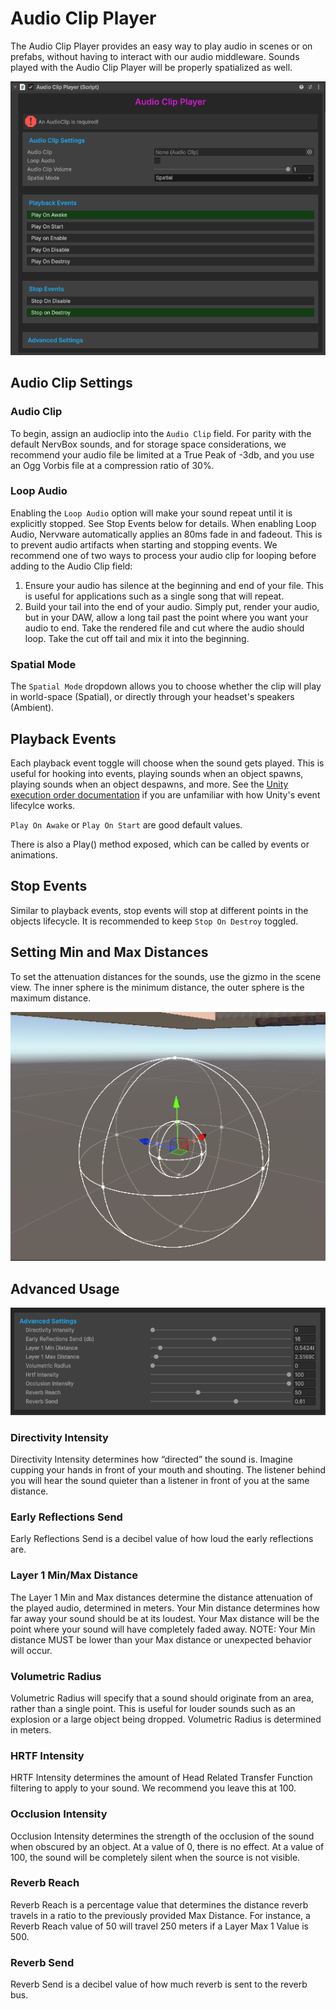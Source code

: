 # Audio Clip Player

The Audio Clip Player provides an easy way to play audio in scenes or on prefabs, without having to interact with our audio middleware. Sounds played with the Audio Clip Player will be properly spatialized as well. 

![audio clip player component](images/audioclip_player/image.png)

## Audio Clip Settings

### Audio Clip

To begin, assign an audioclip into the `Audio Clip` field. For parity with the default NervBox sounds, and for storage space considerations, we recommend your audio file be limited at a True Peak of -3db, and you use an Ogg Vorbis file at a compression ratio of 30%. 

### Loop Audio

Enabling the `Loop Audio` option will make your sound repeat until it is explicitly stopped. See Stop Events below for details. When enabling Loop Audio, Nervware automatically applies an 80ms fade in and fadeout. This is to prevent audio artifacts when starting and stopping events. We recommend one of two ways to process your audio clip for looping before adding to the Audio Clip field:

1. Ensure your audio has silence at the beginning and end of your file.  This is useful for applications such as a single song that will repeat.
2. Build your tail into the end of your audio. Simply put, render your audio, but in your DAW, allow a long tail past the point where you want your audio to end. Take the rendered file and cut where the audio should loop. Take the cut off tail and mix it into the beginning.

### Spatial Mode
The `Spatial Mode` dropdown allows you to choose whether the clip will play in world-space (Spatial), or directly through your headset's speakers (Ambient).

## Playback Events

Each playback event toggle will choose when the sound gets played. This is useful for hooking into events, playing sounds when an object spawns, playing sounds when an object despawns, and more. See the [Unity execution order documentation](https://docs.unity3d.com/6000.2/Documentation/Manual/execution-order.html) if you are unfamiliar with how Unity's event lifecylce works.

`Play On Awake` or `Play On Start` are good default values.

There is also a Play() method exposed, which can be called by events or animations.

## Stop Events

Similar to playback events, stop events will stop at different points in the objects lifecycle. It is recommended to keep `Stop On Destroy` toggled. 

## Setting Min and Max Distances

To set the attenuation distances for the sounds, use the gizmo in the scene view. The inner sphere is the minimum distance, the outer sphere is the maximum distance.

![audio clip player gizmo](images/audioclip_player/image-3.png)

## Advanced Usage

![advanced audio clip player settings](images/audioclip_player/image-4.png)

### Directivity Intensity

Directivity Intensity determines how “directed” the sound is. Imagine cupping your hands in front of your mouth and shouting. The listener behind you will hear the sound quieter than a listener in front of you at the same distance.

### Early Reflections Send

Early Reflections Send is a decibel value of how loud the early reflections are.

### Layer 1 Min/Max Distance

The Layer 1 Min and Max distances determine the distance attenuation of the played audio, determined in meters. Your Min distance determines how far away your sound should be at its loudest. Your Max distance will be the point where your sound will have completely faded away. NOTE: Your Min distance MUST be lower than your Max distance or unexpected behavior will occur.


### Volumetric Radius

Volumetric Radius will specify that a sound should originate from an area, rather than a single point. This is useful for louder sounds such as an explosion or a large object being dropped. Volumetric Radius is determined in meters.

### HRTF Intensity

HRTF Intensity determines the amount of Head Related Transfer Function filtering to apply to your sound.  We recommend you leave this at 100.

### Occlusion Intensity

Occlusion Intensity determines the strength of the occlusion of the sound when obscured by an object. At a value of 0, there is no effect. At a value of 100, the sound will be completely silent when the source is not visible.

### Reverb Reach

Reverb Reach is a percentage value that determines the distance reverb travels in a ratio to the previously provided Max Distance. For instance, a Reverb Reach value of 50 will travel 250 meters if a Layer Max 1 Value is 500.

### Reverb Send
Reverb Send is a decibel value of how much reverb is sent to the reverb bus.